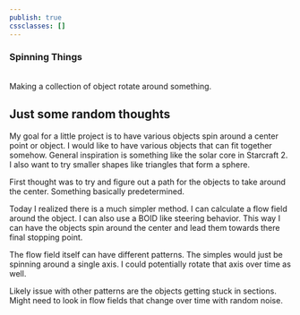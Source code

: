 ```yaml
---
publish: true
cssclasses: []
---
```


### Spinning Things
<br>
Making a collection of object rotate around something.

## Just some random thoughts

My goal for a little project is to have various objects spin around a center point or object. I would like to have various objects that can fit together somehow. General inspiration is something like the solar core in Starcraft 2. I also want to try smaller shapes like triangles that form a sphere. 

First thought was to try and figure out a path for the objects to take around the center. Something basically predetermined.

Today I realized there is a much simpler method. I can calculate a flow field around the object. I can also use a BOID like steering behavior. This way I can have the objects spin around the center and lead them towards there final stopping point.

The flow field itself can have different patterns. The simples would just be spinning around a single axis. I could potentially rotate that axis over time as well. 

Likely issue with other patterns are the objects getting stuck in sections. Might need to look in flow fields that change over time with random noise. 
